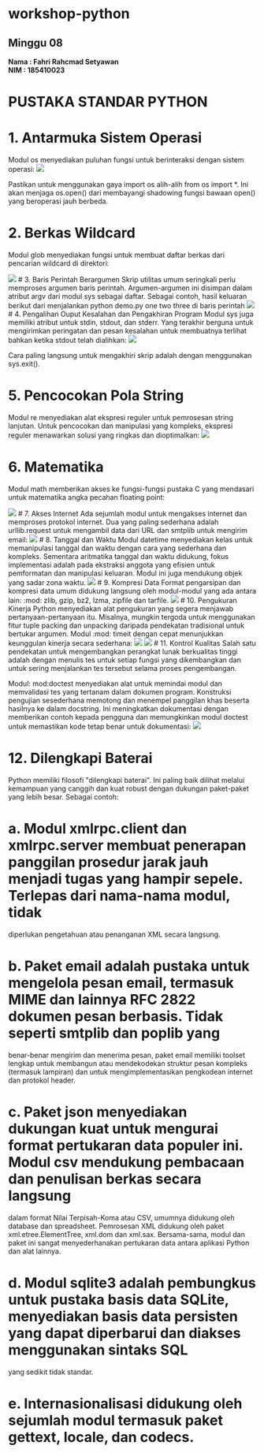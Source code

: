 # workshop-python
<h2>Minggu 08</h2>
<b>Nama : Fahri Rahcmad Setyawan</b></br>
<b>NIM : 185410023</b>

# PUSTAKA STANDAR PYTHON
# 1.	Antarmuka Sistem Operasi
Modul os menyediakan puluhan fungsi untuk berinteraksi dengan sistem operasi:
<img src="https://github.com/Fahri54/workshop-python/blob/main/minggu-08/gambar/1.png"/>

Pastikan untuk menggunakan gaya import os alih-alih from os import *. Ini akan menjaga os.open() dari membayangi shadowing fungsi bawaan open() yang beroperasi jauh berbeda.
# 2.	Berkas Wildcard
Modul glob menyediakan fungsi untuk membuat daftar berkas dari pencarian wildcard di direktori:

<img src="https://github.com/Fahri54/workshop-python/blob/main/minggu-08/gambar/2.png"/>
# 3.	Baris Perintah Berargumen
Skrip utilitas umum seringkali perlu memproses argumen baris perintah. Argumen-argumen ini disimpan dalam atribut argv dari modul sys sebagai daftar. Sebagai contoh, 
hasil keluaran berikut dari menjalankan python demo.py one two three di baris perintah
<img src="https://github.com/Fahri54/workshop-python/blob/main/minggu-08/gambar/3.png"/>
# 4.	Pengalihan Ouput Kesalahan dan Pengakhiran Program
Modul sys juga memiliki atribut untuk stdin, stdout, dan stderr. Yang terakhir berguna untuk mengirimkan peringatan dan pesan kesalahan untuk membuatnya terlihat 
bahkan ketika stdout telah dialihkan:
<img src="https://github.com/Fahri54/workshop-python/blob/main/minggu-08/gambar/4.png"/>

Cara paling langsung untuk mengakhiri skrip adalah dengan menggunakan sys.exit().
# 5.	Pencocokan Pola String
Modul re menyediakan alat ekspresi reguler untuk pemrosesan string lanjutan. Untuk pencocokan dan manipulasi yang kompleks, ekspresi reguler menawarkan solusi yang 
ringkas dan dioptimalkan:
<img src="https://github.com/Fahri54/workshop-python/blob/main/minggu-08/gambar/5.png"/>
# 6.	Matematika
Modul math memberikan akses ke fungsi-fungsi pustaka C yang mendasari untuk matematika angka pecahan floating point:

<img src="https://github.com/Fahri54/workshop-python/blob/main/minggu-08/gambar/6.png"/>
# 7.	Akses Internet
Ada sejumlah modul untuk mengakses internet dan memproses protokol internet. Dua yang paling sederhana adalah urllib.request untuk mengambil data dari URL dan smtplib 
untuk mengirim email:
<img src="https://github.com/Fahri54/workshop-python/blob/main/minggu-08/gambar/7.png"/>
# 8.	Tanggal dan Waktu
Modul datetime menyediakan kelas untuk memanipulasi tanggal dan waktu dengan cara yang sederhana dan kompleks. Sementara aritmatika tanggal dan waktu didukung, fokus 
implementasi adalah pada ekstraksi anggota yang efisien untuk pemformatan dan manipulasi keluaran. Modul ini juga mendukung objek yang sadar zona waktu.
<img src="https://github.com/Fahri54/workshop-python/blob/main/minggu-08/gambar/8.png"/>
# 9.	Kompresi Data
Format pengarsipan dan kompresi data umum didukung langsung oleh modul-modul yang ada antara lain: :mod: zlib, gzip, bz2, lzma, zipfile dan tarfile.
<img src="https://github.com/Fahri54/workshop-python/blob/main/minggu-08/gambar/9.png"/>
# 10.	Pengukuran Kinerja
Python menyediakan alat pengukuran yang segera menjawab pertanyaan-pertanyaan itu.
Misalnya, mungkin tergoda untuk menggunakan fitur tuple packing dan unpacking daripada pendekatan tradisional untuk bertukar argumen. Modul :mod: timeit dengan cepat 
menunjukkan keunggulan kinerja secara sederhana:
<img src="https://github.com/Fahri54/workshop-python/blob/main/minggu-08/gambar/10.png"/>
<img src="https://github.com/Fahri54/workshop-python/blob/main/minggu-08/gambar/11.png"/>
# 11.	Kontrol Kualitas
Salah satu pendekatan untuk mengembangkan perangkat lunak berkualitas tinggi adalah dengan menulis tes untuk setiap fungsi yang dikembangkan dan untuk sering 
menjalankan tes tersebut selama proses pengembangan.

Modul: mod:doctest menyediakan alat untuk memindai modul dan memvalidasi tes yang tertanam dalam dokumen program. Konstruksi pengujian sesederhana memotong dan 
menempel panggilan khas beserta hasilnya ke dalam docstring. Ini meningkatkan dokumentasi dengan memberikan contoh kepada pengguna dan memungkinkan modul doctest 
untuk memastikan kode tetap benar untuk dokumentasi:
<img src="https://github.com/Fahri54/workshop-python/blob/main/minggu-08/gambar/12.png"/>
# 12.	Dilengkapi Baterai
Python memiliki filosofi "dilengkapi baterai". Ini paling baik dilihat melalui kemampuan yang canggih dan kuat robust dengan dukungan paket-paket yang lebih besar. 
Sebagai contoh:
# a.	Modul xmlrpc.client dan xmlrpc.server membuat penerapan panggilan prosedur jarak jauh menjadi tugas yang hampir sepele. Terlepas dari nama-nama modul, tidak 
diperlukan pengetahuan atau penanganan XML secara langsung.
# b.	Paket email adalah pustaka untuk mengelola pesan email, termasuk MIME dan lainnya RFC 2822 dokumen pesan berbasis. Tidak seperti smtplib dan poplib yang 
benar-benar mengirim dan menerima pesan, paket email memiliki toolset lengkap untuk membangun atau mendekodekan struktur pesan kompleks (termasuk lampiran) dan 
untuk mengimplementasikan pengkodean internet dan protokol header.
# c.	Paket json menyediakan dukungan kuat untuk mengurai format pertukaran data populer ini. Modul csv mendukung pembacaan dan penulisan berkas secara langsung 
dalam format Nilai Terpisah-Koma atau CSV, umumnya didukung oleh database dan spreadsheet. Pemrosesan XML didukung oleh paket xml.etree.ElementTree, xml.dom dan 
xml.sax. Bersama-sama, modul dan paket ini sangat menyederhanakan pertukaran data antara aplikasi Python dan alat lainnya.
# d.	Modul sqlite3 adalah pembungkus untuk pustaka basis data SQLite, menyediakan basis data persisten yang dapat diperbarui dan diakses menggunakan sintaks SQL 
yang sedikit tidak standar.
# e.	Internasionalisasi didukung oleh sejumlah modul termasuk paket gettext, locale, dan codecs.
